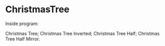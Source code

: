 # ChristmasTree

Inside program:

Christmas Tree;
Christmas Tree Inverted;
Christmas Tree Half;
Christmas Tree Half Mirror.
